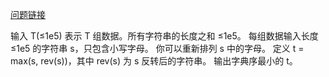[问题链接](https://codeforces.com/problemset/problem/1799/C)

输入 T(≤1e5) 表示 T 组数据。所有字符串的长度之和 ≤1e5。
每组数据输入长度 ≤1e5 的字符串 s，只包含小写字母。
你可以重新排列 s 中的字母。
定义 t = max(s, rev(s))，其中 rev(s) 为 s 反转后的字符串。
输出字典序最小的 t。

